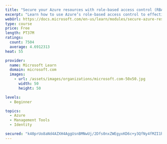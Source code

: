 ```yaml
---
title: "Secure your Azure resources with role-based access control (RBAC)"
excerpt: "Learn how to use Azure’s role-based access control to effectively manage your team’s access to Azure resources."
webUrl: https://docs.microsoft.com/en-us/learn/modules/secure-azure-resources-with-rbac/
type: course
price: Free
length: PT37M
ratings:
  count: 7504
  average: 4.6912313
heat: 55

provider:
  name: Microsoft Learn
  domain: microsoft.com
  images:
    - url: /assets/images/organizations/microsoft.com-50x50.jpg
      width: 50
      height: 50

levels:
  - Beginner

topics:
  - Azure
  - Management Tools
  - Identity

secured: "k40prUo8aNd4AZXH4AggUsnBMNwUj/2Dfs0nxZWEgyxKD6c+y3QfNy4fMZI1hsqR9ZQ9fbl12UcpAPeWvl2ABGARMxeBKEqsbWn/Cm58ep7uPvf09hlmiTx3o8DwPV3AIl+jOfQITHOLq4qUhMC4K/3c3F6PtRzweaCc//YRNkTsSeVjd6GBM3RB86Z3ziaSvvtnPzvMaRIWAkFvjtrjlBe9xK4Td1zJw5n6WKPQvIZUNXE4cindFfA33mQc7xa9NJHGHNSuXfyzdBwFvgax9Vl27HImtTrrJEPfEqoCGANNebHcXE32Li4wqCmN63h5Tu2ZjLKDMQjQB3C8n81dcYRqR5YzWnsr+7vMdirwGDwJxzdtVLWMlOUe+Y6cpqF6iNXjiZynyPJmkxjggVMe0CiDTAQsXu8dfp02t+HFTU4=;awXF3io0G2Mzpzs/wWxb9g=="
---
```



